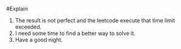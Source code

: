 #Explain
1. The result is not perfect and the leetcode execute that time limit exceeded.
2. I need some time to find a better way to solve it.
3. Have a good night.
